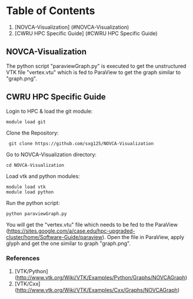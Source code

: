 # Table of Contents
1. [NOVCA-Visualization] (#NOVCA-Visualization)
2. [CWRU HPC Specific Guide] (#CWRU HPC Specific Guide)

## NOVCA-Visualization
The python script "paraviewGraph.py" is executed to get the unstructured VTK file "vertex.vtu" which is fed to ParaView to get the graph similar to "graph.png".

## CWRU HPC Specific Guide
Login to HPC & load the git module:
```
module load git
```
Clone the Repository:
```
 git clone https://github.com/sxg125/NOVCA-Visualization
```
Go to NOVCA-Visualization directory:
```
cd NOVCA-Visualization
```
Load vtk and python modules:
```
module load vtk
module load python
```
Run the python script:
```
python paraviewGraph.py
```
You will get the "vertex.vtu" file which needs to be fed to the ParaView (https://sites.google.com/a/case.edu/hpc-upgraded-cluster/home/Software-Guide/paraview). Open the file in ParaView, apply glyph and get the one similar to graph "graph.png".
### References
1. [VTK/Python] (http://www.vtk.org/Wiki/VTK/Examples/Python/Graphs/NOVCAGraph)
2. [VTK/Cxx] (http://www.vtk.org/Wiki/VTK/Examples/Cxx/Graphs/NOVCAGraph)
